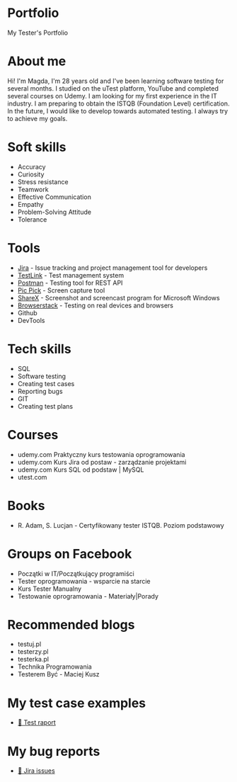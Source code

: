 # Portfolio
My Tester's Portfolio

# About me

Hi! I'm Magda, I'm 28 years old and I've been learning software testing for several months. I studied on the uTest platform, YouTube and completed several courses on Udemy. I am looking for my first experience in the IT industry. I am preparing to obtain the ISTQB (Foundation Level) certification. In the future, I would like to develop towards automated testing. I always try to achieve my goals.
# Soft skills
  - Accuracy
  - Curiosity
  - Stress resistance
  - Teamwork
  - Effective Communication
  - Empathy
  - Problem-Solving Attitude
  - Tolerance
# Tools
  - [Jira](https://www.atlassian.com/software/jira0) - Issue tracking and project management tool for developers
  - [TestLink](https://testlink.org/) - Test management system
  - [Postman](https://www.postman.com/) - Testing tool for REST API
  - [Pic Pick](https://picpick.app/pl/) - Screen capture tool
  - [ShareX](https://getsharex.com/) - Screenshot and screencast program for Microsoft Windows
  - [Browserstack](https://www.browserstack.com/) - Testing on real devices and browsers
  - Github
  - DevTools
# Tech skills
  - SQL
  - Software testing
  - Creating test cases
  - Reporting bugs
  - GIT
  - Creating test plans
# Courses
  - udemy.com Praktyczny kurs testowania oprogramowania
  - udemy.com Kurs Jira od postaw - zarządzanie projektami
  - udemy.com Kurs SQL od podstaw | MySQL
  - utest.com
# Books
  - R. Adam, S. Lucjan - Certyfikowany tester ISTQB. Poziom podstawowy 
# Groups on Facebook
  - Początki w IT/Początkujący programiści
  - Tester oprogramowania - wsparcie na starcie
  - Kurs Tester Manualny
  - Testowanie oprogramowania - Materiały|Porady 
# Recommended blogs
  - testuj.pl
  - testerzy.pl
  - testerka.pl
  - Technika Programowania
  - Testerem Być - Maciej Kusz
# My test case examples
  - [📄 Test raport](test%20raport.pdf)
# My bug reports
  - [📸 Jira issues](/jira-issues)
